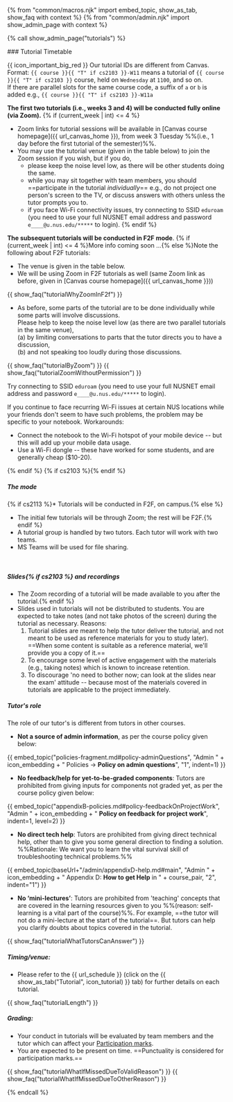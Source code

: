 {% from "common/macros.njk" import embed_topic, show_as_tab, show_faq with context %}
{% from "common/admin.njk" import show_admin_page with context %}

{% call show_admin_page("tutorials") %}
<div id="main">

<panel type="seamless" expanded >
<span slot="header" class="card-title"><markdown>### Tutorial Timetable</markdown></span>
<div id="tutorialTimetable">

<box>

{{ icon_important_big_red }} Our tutorial IDs are different from Canvas. Format: `{{ course }}{{ "T" if cs2103 }}-W11` means a tutorial of `{{ course }}{{ "T" if cs2103 }}` course, held on `Wednesday` at `1100`, and so on.<br>
If there are parallel slots for the same course code, a suffix of `a` or `b` is added e.g., `{{ course }}{{ "T" if cs2103 }}-W11a`

</box>

<box type="info" tags="m--cs2103" header="****Zoom Links & Venue****" id="venue-and-links" icon=":fas-info-circle:">

**The first two tutorials (i.e., weeks 3 and 4) will be conducted fully online (via Zoom).**
{% if (current_week | int) <= 4 %}
* Zoom links for tutorial sessions will be available in [Canvas course homepage]({{ url_canvas_home }}), from week 3 Tuesday %%(i.e., 1 day before the first tutorial of the semester)%%.<br>
* You may use the tutorial venue (given in the table below) to join the Zoom session if you wish, but if you do,
    * please keep the noise level low, as there will be other students doing the same.
    * while you may sit together with team members, you should ==participate in the tutorial _individually_== e.g., do not project one person's screen to the TV, or discuss answers with others unless the tutor prompts you to.
    * if you face Wi-Fi connectivity issues, try connecting to SSID `eduroam` (you need to use your full NUSNET email address and password `e____@u.nus.edu/*****` to login).
{% endif %}

**The subsequent tutorials will be conducted in F2F mode**. {% if (current_week | int) <= 4 %}More info coming soon ...{% else %}Note the following about F2F tutorials:


* The venue is given in the table below.
* We will be using Zoom in F2F tutorials as well (same Zoom link as before, given in [Canvas course homepage]({{ url_canvas_home }}))

{{ show_faq("tutorialWhyZoomInF2f") }}

* As before, some parts of the tutorial are to be done individually while some parts will involve discussions.<br>
  Please help to keep the noise level low (as there are two parallel tutorials in the same venue),<br>
  (a) by limiting conversations to parts that the tutor directs you to have a discussion,<br>
  (b) and not speaking too loudly during those discussions.

{{ show_faq("tutorialByZoom") }}
{{ show_faq("tutorialZoomWithoutPermission") }}
<panel header="**Facing ==Wi-Fi issues== while in NUS?**" minimized>

Try connecting to SSID `eduroam` (you need to use your full NUSNET email address and password `e____@u.nus.edu/*****` to login).

If you continue to face recurring Wi-Fi issues at certain NUS locations while your friends don't seem to have such problems, the problem may be specific to your notebook. Workarounds:
  * Connect the notebook to the Wi-Fi hotspot of your mobile device -- but this will add up your mobile data usage.
  * Use a Wi-Fi dongle -- these have worked for some students, and are generally cheap ($10-20).
</panel>
{% endif %}
</box>

<include src="../_course-{{ course }}/timetables-fragment.md#tutorials-s{{ S }}" optional />
{% if cs2103 %}<include src="../_course-{{ course }}/timetables-fragment.md#modals" optional />{% endif %}

</div>
</panel>

<panel type="seamless" header="### Tutorial Structure" expanded >
<div id="tutorialStructure">

##### The mode

{% if cs2113 %}* Tutorials will be conducted in F2F, on campus.{% else %}
* The initial few tutorials will be through Zoom; the rest will be F2F.{% endif %}
* A tutorial group is handled by two tutors. Each tutor will work with two teams.
* MS Teams will be used for file sharing.

<br/>

##### Slides{% if cs2103 %} and recordings

* The Zoom recording of a tutorial will be made available to you after the tutorial.{% endif %}
* <span class="text-danger">Slides used in tutorials will not be distributed to students.</span> You are expected to take notes (and not take photos of the screen) during the tutorial as necessary. Reasons:
  1. Tutorial slides are meant to help the tutor deliver the tutorial, and not meant to be used as reference materials for you to study later). ==When some content is suitable as a reference material, we'll provide you a copy of it.==
  1. To encourage some level of active engagement with the materials (e.g., taking notes) which is known to increase retention.
  1. To discourage 'no need to bother now; can look at the slides near the exam' attitude -- because most of the materials covered in tutorials are applicable to the project immediately.

##### Tutor's role

The role of our tutor's is different from tutors in other courses.

* **Not a source of admin information**, as per the course policy given below:

{{ embed_topic("policies-fragment.md#policy-adminQuestions", "Admin " + icon_embedding + " Policies → **Policy on admin questions**", "1", indent=1) }}

* **No feedback/help for yet-to-be-graded components**: Tutors are prohibited from giving inputs for components not graded yet, as per the course policy given below:

{{ embed_topic("appendixB-policies.md#policy-feedbackOnProjectWork", "Admin " + icon_embedding + " **Policy on feedback for project work**", indent=1, level=2) }}

* **No direct tech help**: Tutors are prohibited from giving direct technical help, other than to give you some general direction to finding a solution. %%Rationale: We want you to learn the vital survival skill of troubleshooting technical problems.%%

{{ embed_topic(baseUrl+"/admin/appendixD-help.md#main", "Admin " + icon_embedding + " Appendix D: **How to get Help** in " + course_pair, "2", indent="1") }}

* **No ‘mini-lectures’**: Tutors are prohibited from 'teaching' concepts that are covered in the learning resources given to you %%(reason: self-learning is a vital part of the course)%%. For example, ==the tutor will not do a mini-lecture at the start of the tutorial==. But tutors can help you clarify doubts about topics covered in the tutorial.

{{ show_faq("tutorialWhatTutorsCanAnswer") }}

##### Timing/venue:

* Please refer to the {{ url_schedule }} (click on the {{  show_as_tab("Tutorial", icon_tutorial) }} tab) for further details on each tutorial.

<!--
* You may leave the class 15 minutes before the hour if you have another class right after. There is no need to wait till the tutor dismisses you. However, inform the tutor (as a courtesy) before leaving if you leave before the class is dismissed.
* ==Vacate the table 5 minutes before the hour== so that the next group can start on time.
-->

{{ show_faq("tutorialLength") }}

##### Grading:

* Your conduct in tutorials will be evaluated by team members and the tutor which can affect your [Participation marks](participation.md).
* You are expected to be present on time. ==Punctuality is considered for participation marks.==

{{ show_faq("tutorialWhatIfMissedDueToValidReason") }}
{{ show_faq("tutorialWhatIfMissedDueToOtherReason") }}

</div>
</panel>
</div>

{% endcall %}
